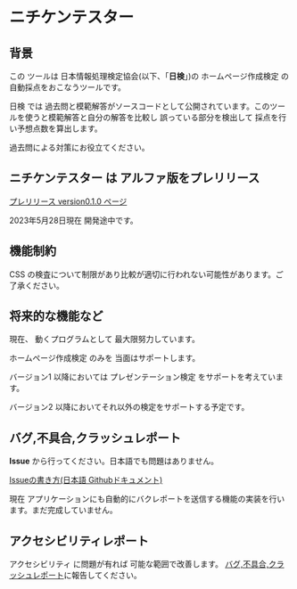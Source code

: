 # ニチケンテスター

## 背景

この ツールは 日本情報処理検定協会(以下、「**日検**」)の ホームページ作成検定 の自動採点をおこなうツールです。

日検 では 過去問と模範解答がソースコードとして公開されています。このツールを使うと模範解答と自分の解答を比較し
誤っている部分を検出して 採点を行い予想点数を算出します。

過去問による対策にお役立てください。

## ニチケンテスター は アルファ版をプレリリース

[プレリリース version0.1.0 ページ](https://github.com/canaria-computer/nitiken_tester/releases/tag/version0.1.0)

2023年5月28日現在 開発途中です。

## 機能制約

CSS の検査について制限があり比較が適切に行われない可能性があります。ご了承ください。

## 将来的な機能など

現在、 動くプログラムとして 最大限努力しています。

ホームページ作成検定 のみを 当面はサポートします。

バージョン1 以降においては プレゼンテーション検定 をサポートを考えています。

バージョン2 以降においてそれ以外の検定をサポートする予定です。

## バグ,不具合,クラッシュレポート

**Issue** から行ってください。日本語でも問題はありません。

[Issueの書き方(日本語 Githubドキュメント)](https://docs.github.com/ja/issues/tracking-your-work-with-issues/creating-an-issue)

現在 アプリケーションにも自動的にバクレポートを送信する機能の実装を行います。まだ完成していません。

## アクセシビリティレポート

アクセシビリティ に問題が有れば 可能な範囲で改善します。 
[バグ,不具合,クラッシュレポート](#バグ不具合クラッシュレポート)に報告してください。